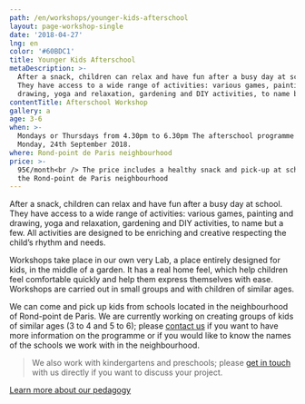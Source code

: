 ```yaml
---
path: /en/workshops/younger-kids-afterschool
layout: page-workshop-single
date: '2018-04-27'
lng: en
color: '#60BDC1'
title: Younger Kids Afterschool
metaDescription: >-
  After a snack, children can relax and have fun after a busy day at school.
  They have access to a wide range of activities: various games, painting and
  drawing, yoga and relaxation, gardening and DIY activities, to name but a few.
contentTitle: Afterschool Workshop
gallery: a
age: 3-6
when: >-
  Mondays or Thursdays from 4.30pm to 6.30pm The afterschool programme starts on
  Monday, 24th September 2018.
where: Rond-point de Paris neighbourhood
price: >-
  95€/month<br /> The price includes a healthy snack and pick-up at school in
  the Rond-point de Paris neighbourhood
---
```

After a snack, children can relax and have fun after a busy day at school. They have access to a wide range of activities: various games, painting and drawing, yoga and relaxation, gardening and DIY activities, to name but a few. All activities are designed to be enriching and creative respecting the child’s rhythm and needs.

Workshops take place in our own very Lab, a place entirely designed for kids, in the middle of a garden. It has a real home feel, which help children feel comfortable quickly and help them express themselves with ease. Workshops are carried out in small groups and with children of similar ages.   

We can come and pick up kids from schools located in the neighbourhood of Rond-point de Paris. We are currently working on creating groups of kids of similar ages (3 to 4 and 5 to 6); please [contact us](/en/contact-us) if you want to have more information on the programme or if you would like to know the names of the schools we work with in the neighbourhood.

> We also work with kindergartens and preschools; please [get in touch](/en/contact-us) with us directly if you want to discuss your project.

[Learn more about our pedagogy](/en/pedagogy)
